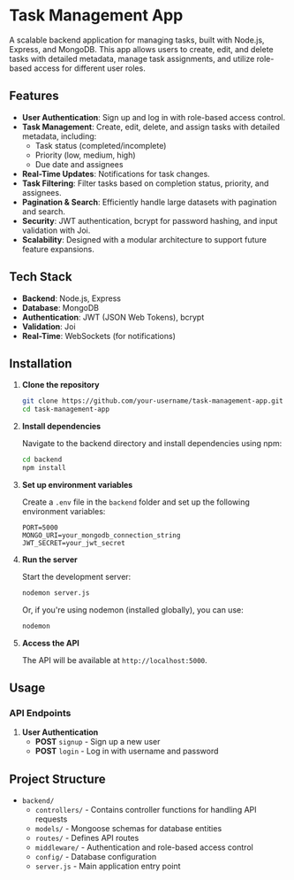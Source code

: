 # Task Management App

A scalable backend application for managing tasks, built with Node.js, Express, and MongoDB. This app allows users to create, edit, and delete tasks with detailed metadata, manage task assignments, and utilize role-based access for different user roles.

## Features

- **User Authentication**: Sign up and log in with role-based access control.
- **Task Management**: Create, edit, delete, and assign tasks with detailed metadata, including:
  - Task status (completed/incomplete)
  - Priority (low, medium, high)
  - Due date and assignees
- **Real-Time Updates**: Notifications for task changes.
- **Task Filtering**: Filter tasks based on completion status, priority, and assignees.
- **Pagination & Search**: Efficiently handle large datasets with pagination and search.
- **Security**: JWT authentication, bcrypt for password hashing, and input validation with Joi.
- **Scalability**: Designed with a modular architecture to support future feature expansions.

## Tech Stack

- **Backend**: Node.js, Express
- **Database**: MongoDB
- **Authentication**: JWT (JSON Web Tokens), bcrypt
- **Validation**: Joi
- **Real-Time**: WebSockets (for notifications)
  
## Installation

1. **Clone the repository**

   ```bash
   git clone https://github.com/your-username/task-management-app.git
   cd task-management-app
   ```

2. **Install dependencies**

   Navigate to the backend directory and install dependencies using npm:

   ```bash
   cd backend
   npm install
   ```

3. **Set up environment variables**

   Create a `.env` file in the `backend` folder and set up the following environment variables:

   ```plaintext
   PORT=5000
   MONGO_URI=your_mongodb_connection_string
   JWT_SECRET=your_jwt_secret
   ```

4. **Run the server**

   Start the development server:

   ```bash
   nodemon server.js
   ```

   Or, if you're using nodemon (installed globally), you can use:

   ```bash
   nodemon
   ```

5. **Access the API**

   The API will be available at `http://localhost:5000`.

## Usage

### API Endpoints

1. **User Authentication**
   - **POST** `signup` - Sign up a new user
   - **POST** `login` - Log in with username and password



## Project Structure

- `backend/`
  - `controllers/` - Contains controller functions for handling API requests
  - `models/` - Mongoose schemas for database entities
  - `routes/` - Defines API routes
  - `middleware/` - Authentication and role-based access control
  - `config/` - Database configuration
  - `server.js` - Main application entry point

